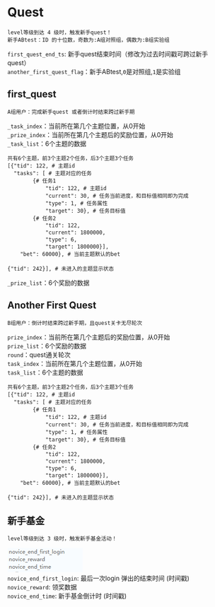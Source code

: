 # Quest

    level等级到达 4 级时，触发新手quest！
    新手ABtest：ID 的十位数，奇数为:A组对照组，偶数为:B组实验组

    
`first_quest_end_ts`: 新手quest结束时间（修改为过去时间戳可跨过新手quest）<br>
`another_first_quest_flag`：新手ABtest,`0`是对照组,`1`是实验组<br>
## first_quest

    A组用户：完成新手quest 或者倒计时结束跨过新手期

`_task_index`：当前所在第几个主题位置，从0开始<br>
`_prize_index`：当前所在第几个主题后的奖励位置，从0开始<br>
`_task_list`：6个主题的数据<br>

    共有6个主题，前3个主题2个任务，后3个主题3个任务
    [{"tid": 122, # 主题id
      "tasks": [ # 主题对应的任务
            {# 任务1
                "tid": 122, # 主题id
                "current": 30, # 任务当前进度，和目标值相同即为完成
                "type": 1, # 任务属性
                "target": 30}, # 任务目标值
            {# 任务2
                "tid": 122, 
                "current": 1800000, 
                "type": 6, 
                "target": 1800000}], 
        "bet": 60000}, # 当前主题默认的bet

    {"tid": 242}], # 未进入的主题显示状态

`_prize_list`：6个奖励的数据<br>

## Another First Quest

    B组用户：倒计时结束跨过新手期，且quest关卡无尽轮次

`prize_index`：当前所在第几个主题后的奖励位置，从0开始<br>
`prize_list`：6个奖励的数据<br>
`round`：quest通关轮次<br>
`task_index`：当前所在第几个主题位置，从0开始<br>
`task_list`：6个主题的数据<br>

    共有6个主题，前3个主题2个任务，后3个主题3个任务
    [{"tid": 122, # 主题id
      "tasks": [ # 主题对应的任务
            {# 任务1
                "tid": 122, # 主题id
                "current": 30, # 任务当前进度，和目标值相同即为完成
                "type": 1, # 任务属性
                "target": 30}, # 任务目标值
            {# 任务2
                "tid": 122, 
                "current": 1800000, 
                "type": 6, 
                "target": 1800000}], 
        "bet": 60000}, # 当前主题默认的bet

    {"tid": 242}], # 未进入的主题显示状态
## 新手基金

    level等级到达 3 级时，触发新手基金活动！
![新手基金数据](images/Q_novice.png)  
`novice_end_first_login`: 最后一次login 弹出的结束时间 (时间戳)  
`novice_reward`: 领奖数据  
`novice_end_time`: 新手基金倒计时 (时间戳)  

